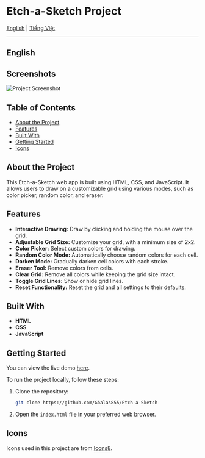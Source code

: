 # Etch-a-Sketch Project

[English](./README.md) | [Tiếng Việt](./README_vi.md)

---

## <a name="english"></a>English

## Screenshots

![Project Screenshot](https://imgur.com/dib4cUy.png)

## Table of Contents

- [About the Project](#about-the-project)
- [Features](#features)
- [Built With](#built-with)
- [Getting Started](#Getting-Started)
- [Icons](#icons)

## About the Project

This Etch-a-Sketch web app is built using HTML, CSS, and JavaScript. It allows users to draw on a customizable grid using various modes, such as color picker, random color, and eraser.

## Features

- **Interactive Drawing:** Draw by clicking and holding the mouse over the grid.
- **Adjustable Grid Size:** Customize your grid, with a minimum size of 2x2.
- **Color Picker:** Select custom colors for drawing.
- **Random Color Mode:** Automatically choose random colors for each cell.
- **Darken Mode:** Gradually darken cell colors with each stroke.
- **Eraser Tool:** Remove colors from cells.
- **Clear Grid:** Remove all colors while keeping the grid size intact.
- **Toggle Grid Lines:** Show or hide grid lines.
- **Reset Functionality:** Reset the grid and all settings to their defaults.

## Built With

- **HTML**
- **CSS**
- **JavaScript**

## Getting Started

You can view the live demo [here](https://nguyenm-giau.github.io/Etch-a-Sketch/).

To run the project locally, follow these steps:

1. Clone the repository:

   ```bash
   git clone https://github.com/Gbalas855/Etch-a-Sketch
   ```

2. Open the `index.html` file in your preferred web browser.

## Icons

Icons used in this project are from [Icons8](https://icons8.com).
